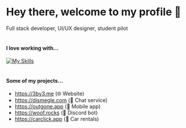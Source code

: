 # Hey there, welcome to my profile 👋
Full stack developer, UI/UX designer, student pilot <br> 
<br>
#### I love working with...
[![My Skills](https://skillicons.dev/icons?i=go,js,react,nextjs,mongodb,redis,postgres,git,cloudflare,vercel,aws,nodejs,html,css,tailwind,figma,ps,raspberrypi,linux,ubuntu&perline=10)](https://skillicons.dev)
<br>
<br>
#### Some of my projects...
- https://3by3.me (🌐 Website)
- https://dismegle.com (💬 Chat service)
- https://outgone.app (📱 Mobile app)
- https://woof.rocks (🤖 Discord bot)
- https://carclick.app (🚗 Car rentals)
